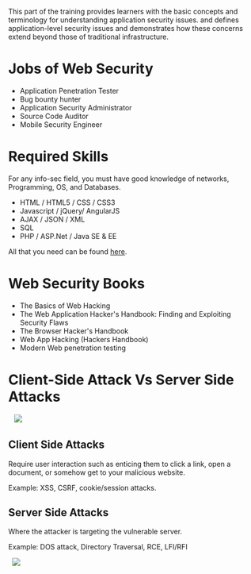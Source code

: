 This part of the training provides learners with the basic concepts and terminology for understanding application security issues. and defines application-level security issues and demonstrates how these concerns extend beyond those of traditional infrastructure.

# Jobs of Web Security

- Application Penetration Tester
- Bug bounty hunter
- Application Security Administrator
- Source Code Auditor
- Mobile Security Engineer

# Required Skills

For any info-sec field, you must have good knowledge of networks, Programming, OS, and Databases.

- HTML / HTML5 / CSS / CSS3
- Javascript / jQuery/ AngularJS
- AJAX / JSON / XML
- SQL
- PHP / ASP.Net / Java SE & EE

All that you need can be found [here](https://www.w3schools.com/).

# Web Security Books

- The Basics of Web Hacking
- The Web Application Hacker's Handbook: Finding and Exploiting Security Flaws
- The Browser Hacker's Handbook
- Web App Hacking (Hackers Handbook)
- Modern Web penetration testing 

# Client-Side Attack Vs Server Side Attacks

   ![](https://lh7-rt.googleusercontent.com/docsz/AD_4nXcBn6ExRJUZyG_1RH-JDLghfXvzVAfp-5Vi9P30Bv568d3-a75-yWEnw7SCDCeAc6R0qJar3qh64UIrJdI-a8VXBXxAzXuLO2jE4J_lnP1xBgGQN9JRLvVroUwFC-7RBSK82-7UOI8j9xKd8MZOVwvPt_8?key=zr7gFpzS0gfbpeZSLFZdYw)

## Client Side Attacks 

Require user interaction such as enticing them to click a link, open a document, or somehow get to your malicious website.

Example: XSS, CSRF, cookie/session attacks.

## Server Side Attacks

Where the attacker is targeting the vulnerable server.

Example: DOS attack, Directory Traversal, RCE, LFI/RFI 

  ![](https://lh7-rt.googleusercontent.com/docsz/AD_4nXc47rPX2zWU6lsNiiP0m53OkSARwKCQ0CTUPZGhFE3v27OlXVhAT34Nasxw2m8_IHjggkU_KPqbbeyaO71bX7Xl4Gk1n_TOPs5K9m4hcIMA2QRFDF8_VAL7PjDT6KNFyT-ZHtD6pHCZxRxjbPr5PgGN-mgA?key=zr7gFpzS0gfbpeZSLFZdYw)